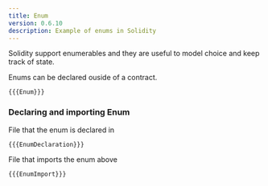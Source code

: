 ```yaml
---
title: Enum
version: 0.6.10
description: Example of enums in Solidity
---
```


Solidity support enumerables and they are useful to model choice and keep track of state.

Enums can be declared ouside of a contract.

```solidity
{{{Enum}}}
```

### Declaring and importing Enum

File that the enum is declared in

```solidity
{{{EnumDeclaration}}}
```

File that imports the enum above

```solidity
{{{EnumImport}}}
```
